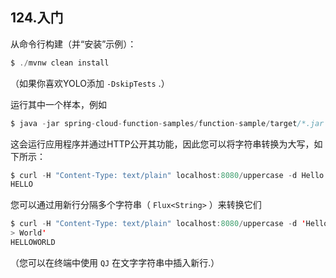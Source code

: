 ## 124.入门

从命令行构建（并“安装”示例）：

```java
$ ./mvnw clean install
```

（如果你喜欢YOLO添加 `-DskipTests` .）

运行其中一个样本，例如

```java
$ java -jar spring-cloud-function-samples/function-sample/target/*.jar
```

这会运行应用程序并通过HTTP公开其功能，因此您可以将字符串转换为大写，如下所示：

```java
$ curl -H "Content-Type: text/plain" localhost:8080/uppercase -d Hello
HELLO
```

您可以通过用新行分隔多个字符串（ `Flux<String>` ）来转换它们

```java
$ curl -H "Content-Type: text/plain" localhost:8080/uppercase -d 'Hello
> World'
HELLOWORLD
```

（您可以在终端中使用 `QJ` 在文字字符串中插入新行.）
